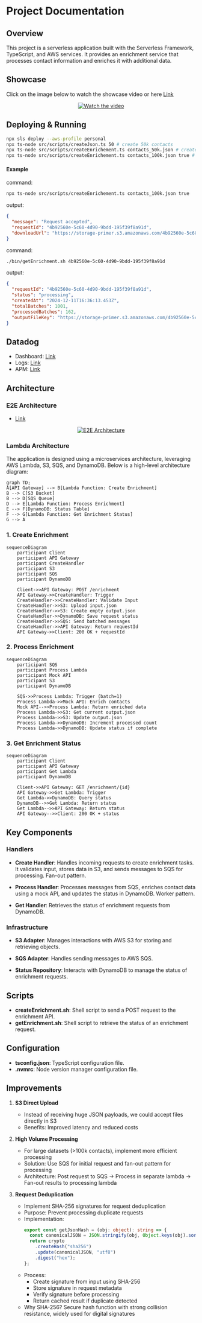 # Project Documentation

## Overview

This project is a serverless application built with the Serverless Framework, TypeScript, and AWS services. It provides an enrichment service that processes contact information and enriches it with additional data.

## Showcase

Click on the image below to watch the showcase video or here [Link](https://cln.sh/bhWByGSF)

<p align="center">
  <a href="https://cln.sh/bhWByGSF">
    <img src="./docs/showcase.gif" alt="Watch the video">
  </a>
</p>

## Deploying & Running

```bash
npx sls deploy --aws-profile personal
npx ts-node src/scripts/createJson.ts 50 # create 50k contacts
npx ts-node src/scripts/createEnrichement.ts contacts_50k.json # create enrichment request
npx ts-node src/scripts/createEnrichement.ts contacts_100k.json true # create enrichment request and push to S3, for large datasets
```

#### Example

command:

```bash
npx ts-node src/scripts/createEnrichement.ts contacts_100k.json true
```

output:

```json
{
  "message": "Request accepted",
  "requestId": "4b92560e-5c60-4d90-9bdd-195f39f8a91d",
  "downloadUrl": "https://storage-primer.s3.amazonaws.com/4b92560e-5c60-4d90-9bdd-195f39f8a91d/output.json"
}
```

command:

```bash
./bin/getEnrichment.sh 4b92560e-5c60-4d90-9bdd-195f39f8a91d
```

output:

```json
{
  "requestId": "4b92560e-5c60-4d90-9bdd-195f39f8a91d",
  "status": "processing",
  "createdAt": "2024-12-11T16:36:13.453Z",
  "totalBatches": 1001,
  "processedBatches": 162,
  "outputFileKey": "https://storage-primer.s3.amazonaws.com/4b92560e-5c60-4d90-9bdd-195f39f8a91d/output.json"
}
```

## Datadog

- Dashboard: [Link](https://p.datadoghq.com/sb/836b9d5c-b1bf-11ef-a55b-0ee733f937a2-ff8b75cf46559dca2d25a0e8de156a49?refresh_mode=sliding&from_ts=1733306292479&to_ts=1733320692479&live=true)
- Logs: [Link](https://app.datadoghq.com/logs?saved-view-id=3174992)
- APM: [Link](https://app.datadoghq.com/apm/entity/service%3Aprimer-integration-pipeline?dependencyMap=qson%3A%28data%3A%28telemetrySelection%3Aall_sources%29%2Cversion%3A%210%29&deployments=qson%3A%28data%3A%28hits%3A%28selected%3Aversion_count%29%2Cerrors%3A%28selected%3Aversion_count%29%2Clatency%3A%28selected%3Ap95%29%2CtopN%3A%215%29%2Cversion%3A%210%29&env=dev&errors=qson%3A%28data%3A%28issueSort%3AFIRST_SEEN%29%2Cversion%3A%210%29&fromUser=false&groupMapByOperation=null&infrastructure=qson%3A%28data%3A%28viewType%3Apods%29%2Cversion%3A%210%29&isInferred=false&logs=qson%3A%28data%3A%28indexes%3A%5B%5D%29%2Cversion%3A%210%29&operationName=aws.lambda&panels=qson%3A%28data%3A%28%29%2Cversion%3A%210%29&resources=qson%3A%28data%3A%28visible%3A%21t%2Chits%3A%28selected%3Atotal%29%2Cerrors%3A%28selected%3Atotal%29%2Clatency%3A%28selected%3Ap95%29%2CtopN%3A%215%29%2Cversion%3A%211%29&summary=qson%3A%28data%3A%28visible%3A%21t%2Cchanges%3A%28%29%2Cerrors%3A%28selected%3Acount%29%2Chits%3A%28selected%3Acount%29%2Clatency%3A%28selected%3Alatency%2Cslot%3A%28agg%3A95%29%2Cdistribution%3A%28isLogScale%3A%21f%29%2CshowTraceOutliers%3A%21t%29%2Csublayer%3A%28slot%3A%28layers%3Aservice%29%2Cselected%3Apercentage%29%2ClagMetrics%3A%28selectedMetric%3A%21s%2CselectedGroupBy%3A%21s%29%29%2Cversion%3A%211%29&traces=qson%3A%28data%3A%28%29%2Cversion%3A%210%29&start=1733314516685&end=1733318116685&paused=false#resources)

## Architecture

### E2E Architecture

- [Link](https://link.excalidraw.com/readonly/L0PvBWorR4GE36O1TEoF)

<p align="center">
  <a href="https://link.excalidraw.com/readonly/L0PvBWorR4GE36O1TEoF">
    <img src="./docs/e2e_diagram.png" alt="E2E Architecture">
  </a>
</p>

### Lambda Architecture

The application is designed using a microservices architecture, leveraging AWS Lambda, S3, SQS, and DynamoDB. Below is a high-level architecture diagram:

```mermaid
graph TD;
A[API Gateway] --> B[Lambda Function: Create Enrichment]
B --> C[S3 Bucket]
B --> D[SQS Queue]
D --> E[Lambda Function: Process Enrichment]
E --> F[DynamoDB: Status Table]
F --> G[Lambda Function: Get Enrichment Status]
G --> A
```

### 1. Create Enrichment

```mermaid
sequenceDiagram
    participant Client
    participant API Gateway
    participant CreateHandler
    participant S3
    participant SQS
    participant DynamoDB

    Client->>API Gateway: POST /enrichment
    API Gateway->>CreateHandler: Trigger
    CreateHandler->>CreateHandler: Validate Input
    CreateHandler->>S3: Upload input.json
    CreateHandler->>S3: Create empty output.json
    CreateHandler->>DynamoDB: Save request status
    CreateHandler->>SQS: Send batched messages
    CreateHandler->>API Gateway: Return requestId
    API Gateway->>Client: 200 OK + requestId
```

### 2. Process Enrichment

```mermaid
sequenceDiagram
    participant SQS
    participant Process Lambda
    participant Mock API
    participant S3
    participant DynamoDB

    SQS->>Process Lambda: Trigger (batch=1)
    Process Lambda->>Mock API: Enrich contacts
    Mock API-->>Process Lambda: Return enriched data
    Process Lambda->>S3: Get current output.json
    Process Lambda->>S3: Update output.json
    Process Lambda->>DynamoDB: Increment processed count
    Process Lambda->>DynamoDB: Update status if complete
```

### 3. Get Enrichment Status

```mermaid
sequenceDiagram
    participant Client
    participant API Gateway
    participant Get Lambda
    participant DynamoDB

    Client->>API Gateway: GET /enrichment/{id}
    API Gateway->>Get Lambda: Trigger
    Get Lambda->>DynamoDB: Query status
    DynamoDB-->>Get Lambda: Return status
    Get Lambda-->>API Gateway: Return status
    API Gateway-->>Client: 200 OK + status
```

## Key Components

### Handlers

- **Create Handler**: Handles incoming requests to create enrichment tasks. It validates input, stores data in S3, and sends messages to SQS for processing. Fan-out pattern.

- **Process Handler**: Processes messages from SQS, enriches contact data using a mock API, and updates the status in DynamoDB. Worker pattern.

- **Get Handler**: Retrieves the status of enrichment requests from DynamoDB.

### Infrastructure

- **S3 Adapter**: Manages interactions with AWS S3 for storing and retrieving objects.

- **SQS Adapter**: Handles sending messages to AWS SQS.

- **Status Repository**: Interacts with DynamoDB to manage the status of enrichment requests.

## Scripts

- **createEnrichment.sh**: Shell script to send a POST request to the enrichment API.
- **getEnrichment.sh**: Shell script to retrieve the status of an enrichment request.

## Configuration

- **tsconfig.json**: TypeScript configuration file.
- **.nvmrc**: Node version manager configuration file.

## Improvements

1. **S3 Direct Upload**

   - Instead of receiving huge JSON payloads, we could accept files directly in S3
   - Benefits: Improved latency and reduced costs

2. **High Volume Processing**

   - For large datasets (>100k contacts), implement more efficient processing
   - Solution: Use SQS for initial request and fan-out pattern for processing
   - Architecture: Post request to SQS → Process in separate lambda → Fan-out results to processing lambda

3. **Request Deduplication**
   - Implement SHA-256 signatures for request deduplication
   - Purpose: Prevent processing duplicate requests
   - Implementation:
     ```typescript
     export const getJsonHash = (obj: object): string => {
       const canonicalJSON = JSON.stringify(obj, Object.keys(obj).sort());
       return crypto
         .createHash("sha256")
         .update(canonicalJSON, "utf8")
         .digest("hex");
     };
     ```
   - Process:
     - Create signature from input using SHA-256
     - Store signature in request metadata
     - Verify signature before processing
     - Return cached result if duplicate detected
   - Why SHA-256? Secure hash function with strong collision resistance, widely used for digital signatures

